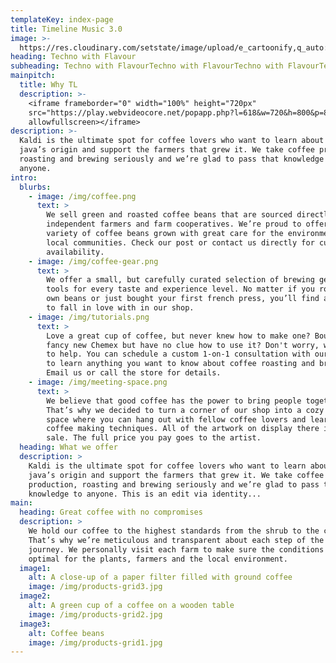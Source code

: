 ```yaml
---
templateKey: index-page
title: Timeline Music 3.0
image: >-
  https://res.cloudinary.com/setstate/image/upload/e_cartoonify,q_auto:eco,r_30/c_scale,f_auto,q_auto,w_160/v1565199423/tlmusic_logo_sepia2.jpg
heading: Techno with Flavour
subheading: Techno with FlavourTechno with FlavourTechno with FlavourTechno with Flavour
mainpitch:
  title: Why TL
  description: >-
    <iframe frameborder="0" width="100%" height="720px"
    src="https://play.webvideocore.net/popapp.php?l=618&w=720&h=800&p=85nmy2qcg4kkgsg&title=Timeline+Music+main+channel&bgcolor1=%23ffffff&bgcolor2=%23e0e0e0&hide_playlist=1&hide_description=1&hide_live_chat=&layout=default&is_inversed=&theme=light&image=&use_html5=1&live_id=2dduo643aqtc&sel_playlist=&sel_multiplaylist=&is_responsive=1&is_vertical=&one_thumb_per_row=&thumbs_size=medium&disable_hash=1&skinAlpha=50&colorBase=%23202020&colorIcon=%23ffffff&colorHighlight=%235cbbf5&fs_popin=&start_volume=100&close_button=&player_align=NONE&player_bar=1&auto_play=&auto_hide_player_controls=1&chat_position=1&description_position=&playlist_position=&allow_fullscreen=1&player_start_volume=100&widget_height_behavior=0&template_published_fields=-1"
    allowfullscreen></iframe>
description: >-
  Kaldi is the ultimate spot for coffee lovers who want to learn about their
  java’s origin and support the farmers that grew it. We take coffee production,
  roasting and brewing seriously and we’re glad to pass that knowledge to
  anyone.
intro:
  blurbs:
    - image: /img/coffee.png
      text: >
        We sell green and roasted coffee beans that are sourced directly from
        independent farmers and farm cooperatives. We’re proud to offer a
        variety of coffee beans grown with great care for the environment and
        local communities. Check our post or contact us directly for current
        availability.
    - image: /img/coffee-gear.png
      text: >
        We offer a small, but carefully curated selection of brewing gear and
        tools for every taste and experience level. No matter if you roast your
        own beans or just bought your first french press, you’ll find a gadget
        to fall in love with in our shop.
    - image: /img/tutorials.png
      text: >
        Love a great cup of coffee, but never knew how to make one? Bought a
        fancy new Chemex but have no clue how to use it? Don't worry, we’re here
        to help. You can schedule a custom 1-on-1 consultation with our baristas
        to learn anything you want to know about coffee roasting and brewing.
        Email us or call the store for details.
    - image: /img/meeting-space.png
      text: >
        We believe that good coffee has the power to bring people together.
        That’s why we decided to turn a corner of our shop into a cozy meeting
        space where you can hang out with fellow coffee lovers and learn about
        coffee making techniques. All of the artwork on display there is for
        sale. The full price you pay goes to the artist.
  heading: What we offer
  description: >
    Kaldi is the ultimate spot for coffee lovers who want to learn about their
    java’s origin and support the farmers that grew it. We take coffee
    production, roasting and brewing seriously and we’re glad to pass that
    knowledge to anyone. This is an edit via identity...
main:
  heading: Great coffee with no compromises
  description: >
    We hold our coffee to the highest standards from the shrub to the cup.
    That’s why we’re meticulous and transparent about each step of the coffee’s
    journey. We personally visit each farm to make sure the conditions are
    optimal for the plants, farmers and the local environment.
  image1:
    alt: A close-up of a paper filter filled with ground coffee
    image: /img/products-grid3.jpg
  image2:
    alt: A green cup of a coffee on a wooden table
    image: /img/products-grid2.jpg
  image3:
    alt: Coffee beans
    image: /img/products-grid1.jpg
---
```


